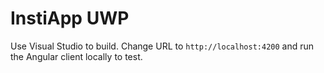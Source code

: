 # InstiApp UWP
Use Visual Studio to build. Change URL to `http://localhost:4200` and run the Angular client locally to test.
